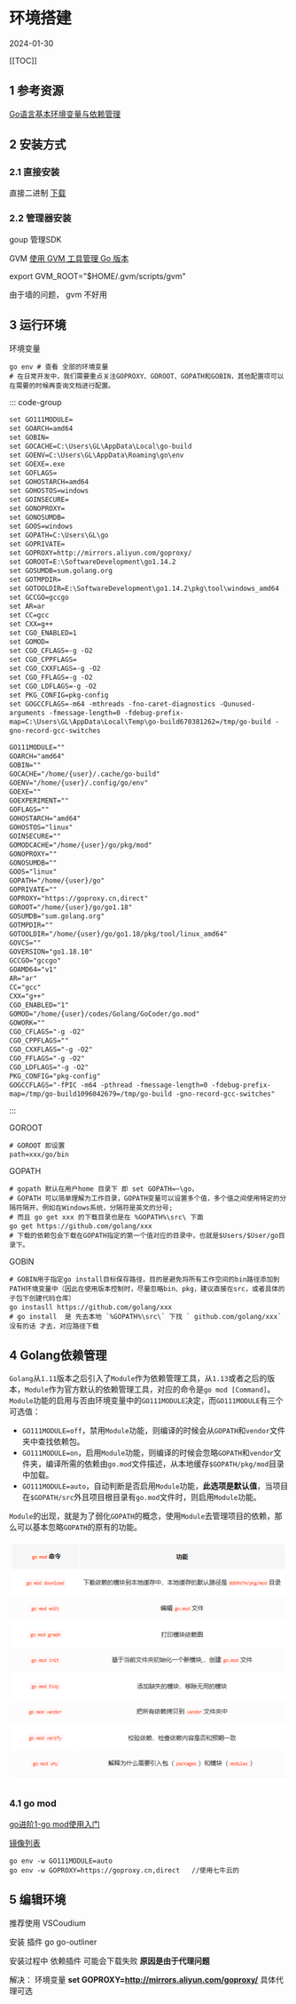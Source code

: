 # 环境搭建

2024-01-30

[[TOC]]

## 1 参考资源

[Go语言基本环境变量与依赖管理](https://juejin.cn/post/6860126287043362824)

## 2 安装方式

### 2.1 直接安装

直接二进制 [下载](https://studygolang.com/dl) 

### 2.2 管理器安装

goup 管理SDK

GVM
[使用 GVM 工具管理 Go 版本](https://zhuanlan.zhihu.com/p/158922313)

export GVM_ROOT="$HOME/.gvm/scripts/gvm"

由于墙的问题， gvm 不好用

## 3 运行环境

环境变量 

```shell
go env # 查看 全部的环境变量
# 在日常开发中，我们需要重点关注GOPROXY、GOROOT、GOPATH和GOBIN，其他配置项可以在需要的时候再查询文档进行配置。
```

::: code-group

```shell
set GO111MODULE=
set GOARCH=amd64
set GOBIN=
set GOCACHE=C:\Users\GL\AppData\Local\go-build
set GOENV=C:\Users\GL\AppData\Roaming\go\env
set GOEXE=.exe
set GOFLAGS=
set GOHOSTARCH=amd64
set GOHOSTOS=windows
set GOINSECURE=
set GONOPROXY=
set GONOSUMDB=
set GOOS=windows
set GOPATH=C:\Users\GL\go
set GOPRIVATE=
set GOPROXY=http://mirrors.aliyun.com/goproxy/
set GOROOT=E:\SoftwareDevelopment\go1.14.2
set GOSUMDB=sum.golang.org
set GOTMPDIR=
set GOTOOLDIR=E:\SoftwareDevelopment\go1.14.2\pkg\tool\windows_amd64
set GCCGO=gccgo
set AR=ar
set CC=gcc
set CXX=g++
set CGO_ENABLED=1
set GOMOD=
set CGO_CFLAGS=-g -O2
set CGO_CPPFLAGS=
set CGO_CXXFLAGS=-g -O2
set CGO_FFLAGS=-g -O2
set CGO_LDFLAGS=-g -O2
set PKG_CONFIG=pkg-config
set GOGCCFLAGS=-m64 -mthreads -fno-caret-diagnostics -Qunused-arguments -fmessage-length=0 -fdebug-prefix-map=C:\Users\GL\AppData\Local\Temp\go-build670381262=/tmp/go-build -gno-record-gcc-switches
```

```shell
GO111MODULE=""
GOARCH="amd64"
GOBIN=""
GOCACHE="/home/{user}/.cache/go-build"
GOENV="/home/{user}/.config/go/env"
GOEXE=""
GOEXPERIMENT=""
GOFLAGS=""
GOHOSTARCH="amd64"
GOHOSTOS="linux"
GOINSECURE=""
GOMODCACHE="/home/{user}/go/pkg/mod"
GONOPROXY=""
GONOSUMDB=""
GOOS="linux"
GOPATH="/home/{user}/go"
GOPRIVATE=""
GOPROXY="https://goproxy.cn,direct"
GOROOT="/home/{user}/go/go1.18"
GOSUMDB="sum.golang.org"
GOTMPDIR=""
GOTOOLDIR="/home/{user}/go/go1.18/pkg/tool/linux_amd64"
GOVCS=""
GOVERSION="go1.18.10"
GCCGO="gccgo"
GOAMD64="v1"
AR="ar"
CC="gcc"
CXX="g++"
CGO_ENABLED="1"
GOMOD="/home/{user}/codes/Golang/GoCoder/go.mod"
GOWORK=""
CGO_CFLAGS="-g -O2"
CGO_CPPFLAGS=""
CGO_CXXFLAGS="-g -O2"
CGO_FFLAGS="-g -O2"
CGO_LDFLAGS="-g -O2"
PKG_CONFIG="pkg-config"
GOGCCFLAGS="-fPIC -m64 -pthread -fmessage-length=0 -fdebug-prefix-map=/tmp/go-build1096042679=/tmp/go-build -gno-record-gcc-switches"
```

:::

GOROOT

```shell
# GOROOT 即设置 
path=xxx/go/bin
```

GOPATH

```shell
# gopath 默认在用户home 目录下 即 set GOPATH=~\go，
# GOPATH 可以简单理解为工作目录，GOPATH变量可以设置多个值，多个值之间使用特定的分隔符隔开，例如在Windows系统，分隔符是英文的分号;
# 而且 go get xxx 的下载目录也是在 %GOPATH%\src\ 下面
go get https://github.com/golang/xxx
# 下载的依赖包会下载在GOPATH指定的第一个值对应的目录中，也就是$Users/$User/go目录下。
```

GOBIN

```shell
# GOBIN用于指定go install目标保存路径，目的是避免将所有工作空间的bin路径添加到PATH环境变量中（因此在使用版本控制时，尽量忽略bin、pkg，建议直接在src，或者具体的子包下创建代码仓库）
go instasll https://github.com/golang/xxx
# go install  是 先去本地 `%GOPATH%\src\` 下找 ` github.com/golang/xxx` 没有的话 才去，对应路径下载
```

## 4 Golang依赖管理

`Golang`从`1.11`版本之后引入了`Module`作为依赖管理工具，从`1.13`或者之后的版本，`Module`作为官方默认的依赖管理工具，对应的命令是`go mod [Command]`。`Module`功能的启用与否由环境变量中的`GO111MODULE`决定，而`GO111MODULE`有三个可选值：

- `GO111MODULE=off`，禁用`Module`功能，则编译的时候会从`GOPATH`和`vendor`文件夹中查找依赖包。
- `GO111MODULE=on`，启用`Module`功能，则编译的时候会忽略`GOPATH`和`vendor`文件夹，编译所需的依赖由`go.mod`文件描述，从本地缓存`$GOPATH/pkg/mod`目录中加载。
- `GO111MODULE=auto`，自动判断是否启用`Module`功能，**此选项是默认值**，当项目在`$GOPATH/src`外且项目根目录有`go.mod`文件时，则启用`Module`功能。

`Module`的出现，就是为了弱化`GOPATH`的概念，使用`Module`去管理项目的依赖，那么可以基本忽略`GOPATH`的原有的功能。

![image-20200826235730648](assets/image-20200826235730648.png)

### 4.1 go mod

[go进阶1-go mod使用入门](https://zhuanlan.zhihu.com/p/467754629)

[镜像列表](https://github.com/eryajf/Thanks-Mirror#go)

```shell
go env -w GO111MODULE=auto
go env -w GOPROXY=https://goproxy.cn,direct   //使用七牛云的
```

## 5 编辑环境

推荐使用 VSCoudium

安装 插件 go go-outliner

安装过程中 依赖插件 可能会下载失败 **原因是由于代理问题**

解决： 环境变量 **set GOPROXY=http://mirrors.aliyun.com/goproxy/**   具体代理可选